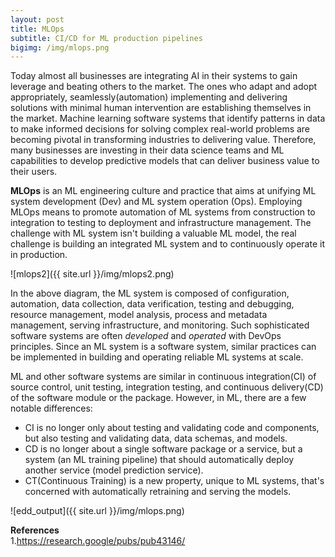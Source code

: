 ```yaml
---
layout: post
title: MLOps
subtitle: CI/CD for ML production pipelines 
bigimg: /img/mlops.png
---
```


Today almost all businesses are integrating AI in their systems to gain leverage and beating others to the market. The ones who adapt and adopt appropriately, seamlessly(automation) implementing and delivering solutions with minimal human intervention are establishing themselves in the market. Machine learning software systems that identify patterns in data to make informed decisions for solving complex real-world problems are becoming pivotal in transforming industries to delivering value. Therefore, many businesses are investing in their data science teams and ML capabilities to develop predictive models that can deliver business value to their users.  

**MLOps** is an ML engineering culture and practice that aims at unifying ML system development (Dev) and ML system operation (Ops). Employing MLOps means to promote automation of ML systems from construction to integration to testing to deployment and infrastructure management. The challenge with ML system isn't building a valuable ML model, the real challenge is building an integrated ML system and to continuously operate it in production.  

![mlops2]({{ site.url }}/img/mlops2.png)

In the above diagram, the ML system is composed of configuration, automation, data collection, data verification, testing and debugging, resource management, model analysis, process and metadata management, serving infrastructure, and monitoring. Such sophisticated software systems are often *developed* and *operated* with DevOps principles. Since an ML system is a software system, similar practices can be implemented in building and operating reliable ML systems at scale.  

ML and other software systems are similar in continuous integration(CI) of source control, unit testing, integration testing, and continuous delivery(CD) of the software module or the package. However, in ML, there are a few notable differences:  
- CI is no longer only about testing and validating code and components, but also testing and validating data, data schemas, and models.  
- CD is no longer about a single software package or a service, but a system (an ML training pipeline) that should automatically deploy another service (model prediction service).  
- CT(Continuous Training) is a new property, unique to ML systems, that's concerned with automatically retraining and serving the models.  


![edd_output]({{ site.url }}/img/mlops.png)

**References**  
1.https://research.google/pubs/pub43146/
